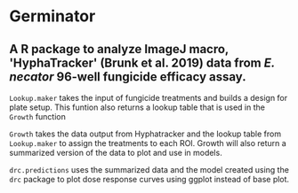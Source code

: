 # Germinator
## A R package to analyze ImageJ macro, 'HyphaTracker' (Brunk et al. 2019) data from *E. necator* 96-well fungicide efficacy assay.

`Lookup.maker` takes the input of fungicide treatments and builds a design for plate setup. This funtion also returns a lookup table that is used in the `Growth` function 

`Growth` takes the data output from Hyphatracker and the lookup table from `Lookup.maker` to assign the treatments to each ROI. Growth will also return a summarized version of the data to plot and use in models.

`drc.predictions` uses the summarized data and the model created using the `drc` package to plot dose response curves using ggplot instead of base plot. 
